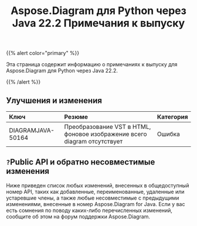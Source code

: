 ﻿---
title: Aspose.Diagram для Python через Java 22.2 Примечания к выпуску
type: docs
weight: 26
url: /ru/java/aspose-diagram-for-python-via-java-22-2-release-notes/
---
{{% alert color="primary" %}}

Эта страница содержит информацию о примечаниях к выпуску для Aspose.Diagram для Python через Java 22.2.

{{% /alert %}}
## **Улучшения и изменения**  ##

|**Ключ**|**Резюме**|**Категория**|
|:- |:- |:- |
|DIAGRAMJAVA-50164|Преобразование VST в HTML, фоновое изображение всего diagram отсутствует|Ошибка|

## `?`**Public API и обратно несовместимые изменения**
Ниже приведен список любых изменений, внесенных в общедоступный номер API, таких как добавленные, переименованные, удаленные или устаревшие члены, а также любые несовместимые с предыдущими изменениями, внесенные в номер Aspose.Diagram for Java. Если у вас есть сомнения по поводу каких-либо перечисленных изменений, сообщите об этом на форум поддержки Aspose.Diagram.




